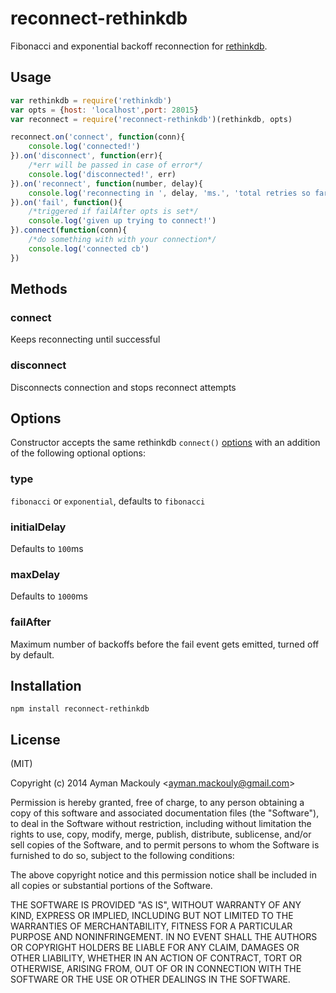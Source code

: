 # reconnect-rethinkdb

Fibonacci and exponential backoff reconnection for [rethinkdb](http://www.rethinkdb.com/).

## Usage

```js
var rethinkdb = require('rethinkdb')
var opts = {host: 'localhost',port: 28015}
var reconnect = require('reconnect-rethinkdb')(rethinkdb, opts)

reconnect.on('connect', function(conn){
	console.log('connected!')
}).on('disconnect', function(err){
    /*err will be passed in case of error*/
	console.log('disconnected!', err)
}).on('reconnect', function(number, delay){
	console.log('reconnecting in ', delay, 'ms.', 'total retries so far is ', number)
}).on('fail', function(){
    /*triggered if failAfter opts is set*/
	console.log('given up trying to connect!')
}).connect(function(conn){
    /*do something with with your connection*/
	console.log('connected cb') 
})
```
## Methods
### connect
Keeps reconnecting until successful

### disconnect
Disconnects connection and stops reconnect attempts

## Options
Constructor accepts the same rethinkdb `connect()` [options](http://www.rethinkdb.com/) with an addition of the following optional options:

### type
`fibonacci` or `exponential`, defaults to `fibonacci`

### initialDelay
Defaults to `100`ms

### maxDelay
Defaults to `1000`ms

### failAfter
Maximum number of backoffs before the fail event gets
emitted, turned off by default.



## Installation

```
npm install reconnect-rethinkdb
```

## License

(MIT)

Copyright (c) 2014 Ayman Mackouly &lt;ayman.mackouly@gmail.com&gt;

Permission is hereby granted, free of charge, to any person obtaining a copy of
this software and associated documentation files (the "Software"), to deal in
the Software without restriction, including without limitation the rights to
use, copy, modify, merge, publish, distribute, sublicense, and/or sell copies
of the Software, and to permit persons to whom the Software is furnished to do
so, subject to the following conditions:

The above copyright notice and this permission notice shall be included in all
copies or substantial portions of the Software.

THE SOFTWARE IS PROVIDED "AS IS", WITHOUT WARRANTY OF ANY KIND, EXPRESS OR
IMPLIED, INCLUDING BUT NOT LIMITED TO THE WARRANTIES OF MERCHANTABILITY,
FITNESS FOR A PARTICULAR PURPOSE AND NONINFRINGEMENT. IN NO EVENT SHALL THE
AUTHORS OR COPYRIGHT HOLDERS BE LIABLE FOR ANY CLAIM, DAMAGES OR OTHER
LIABILITY, WHETHER IN AN ACTION OF CONTRACT, TORT OR OTHERWISE, ARISING FROM,
OUT OF OR IN CONNECTION WITH THE SOFTWARE OR THE USE OR OTHER DEALINGS IN THE
SOFTWARE.